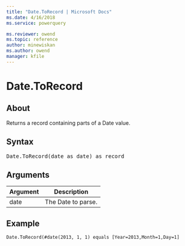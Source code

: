 ```yaml
---
title: "Date.ToRecord | Microsoft Docs"
ms.date: 4/16/2018
ms.service: powerquery

ms.reviewer: owend
ms.topic: reference
author: minewiskan
ms.author: owend
manager: kfile
---
```

# Date.ToRecord

  
## About  
Returns a record containing parts of a Date value.  
  
## Syntax

<pre>
Date.ToRecord(date as date) as record  
</pre>
  
## Arguments  
  
|Argument|Description|  
|------------|---------------|  
|date|The Date to parse.|  
  
## Example  
  
```powerquery-m
Date.ToRecord(#date(2013, 1, 1) equals [Year=2013,Month=1,Day=1]  
```  
